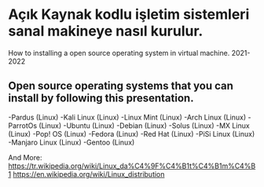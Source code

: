# Açık Kaynak kodlu işletim sistemleri sanal makineye nasıl kurulur.
 How to installing a open source operating system in virtual machine. 2021-2022
## Open source operating systems that you can install by following this presentation.
-Pardus (Linux)
-Kali Linux (Linux)
-Linux Mint (Linux)
-Arch Linux (Linux)
-ParrotOs (Linux)
-Ubuntu (Linux)
-Debian (Linux)
-Solus (Linux)
-MX Linux (Linux)
-Pop! OS (Linux)
-Fedora (Linux)
-Red Hat (Linux)
-PiSi Linux (Linux)
-Manjaro Linux (Linux)
-Gentoo (Linux)

And More: https://tr.wikipedia.org/wiki/Linux_da%C4%9F%C4%B1t%C4%B1m%C4%B1
          https://en.wikipedia.org/wiki/Linux_distribution
